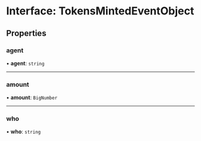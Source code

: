 # Interface: TokensMintedEventObject

## Properties

### agent

• **agent**: `string`

___

### amount

• **amount**: `BigNumber`

___

### who

• **who**: `string`
